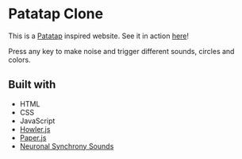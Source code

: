 # Patatap Clone

This is a [Patatap](http://www.patatap.com/) inspired website. See it in action [here](https://nikantic.github.io/PatatapClone/)! 

Press any key to make noise and trigger different sounds, circles and colors.

## Built with

- HTML
- CSS
- JavaScript
- [Howler.js](http://www.howlerjs.com/)
- [Paper.js](http://paperjs.org/)
- [Neuronal Synchrony Sounds](https://github.com/jonobr1/Neuronal-Synchrony)
